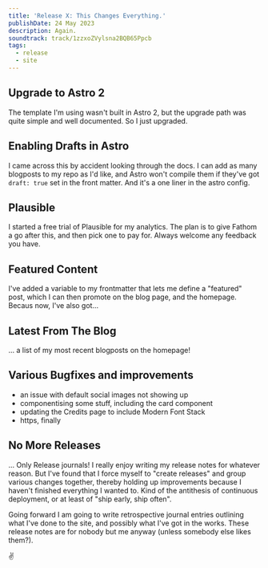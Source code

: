 ```yaml
---
title: 'Release X: This Changes Everything.'
publishDate: 24 May 2023
description: Again.
soundtrack: track/1zzxoZVylsna2BQB65Ppcb
tags:
  - release
  - site
---
```



## Upgrade to Astro 2

The template I'm using wasn't built in Astro 2, but the upgrade path was quite simple and well documented. So I just upgraded.

## Enabling Drafts in Astro

I came across this by accident looking through the docs. I can add as many blogposts to my repo as I'd like, and Astro won't compile them if they've got `draft: true` set in the front matter. And it's a one liner in the astro config.

## Plausible

I started a free trial of Plausible for my analytics. The plan is to give Fathom a go after this, and then pick one to pay for. Always welcome any feedback you have.

## Featured Content

I've added a variable to my frontmatter that lets me define a "featured" post, which I can then promote on the blog page, and the homepage. Becaus now, I've also got...

## Latest From The Blog

... a list of my most recent blogposts on the homepage!

## Various Bugfixes and improvements

- an issue with default social images not showing up
- componentising some stuff, including the card component
- updating the Credits page to include Modern Font Stack
- https, finally

## No More Releases

... Only Release journals!
I really enjoy writing my release notes for whatever reason. But I've found that I force myself to "create releases" and group various changes together, thereby holding up improvements because I haven't finished everything I wanted to. Kind of the antithesis of continuous deployment, or at least of "ship early, ship often".

Going forward I am going to write retrospective journal entries outlining what I've done to the site, and possibly what I've got in the works. These release notes are for nobody but me anyway (unless somebody else likes them?).

✌️
